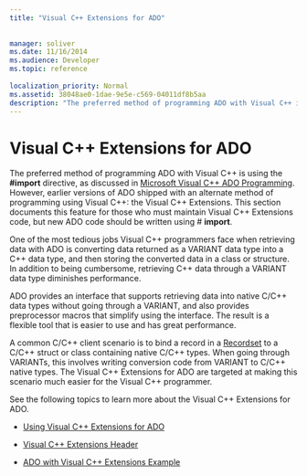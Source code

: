 ```yaml
---
title: "Visual C++ Extensions for ADO"
 
 
manager: soliver
ms.date: 11/16/2014
ms.audience: Developer
ms.topic: reference
  
localization_priority: Normal
ms.assetid: 38048ae0-1dae-9e5e-c569-04011df8b5aa
description: "The preferred method of programming ADO with Visual C++ is using the #import directive, as discussed in Microsoft Visual C++ ADO Programming. However, earlier versions of ADO shipped with an alternate method of programming using Visual C++: the Visual C++ Extensions. This section documents this feature for those who must maintain Visual C++ Extensions code, but new ADO code should be written using #import ."
---
```


# Visual C++ Extensions for ADO

The preferred method of programming ADO with Visual C++ is using the **#import** directive, as discussed in [Microsoft Visual C++ ADO Programming](visual-c-plus-plus-ado-programming.md). However, earlier versions of ADO shipped with an alternate method of programming using Visual C++: the Visual C++ Extensions. This section documents this feature for those who must maintain Visual C++ Extensions code, but new ADO code should be written using # **import**. 
  
One of the most tedious jobs Visual C++ programmers face when retrieving data with ADO is converting data returned as a VARIANT data type into a C++ data type, and then storing the converted data in a class or structure. In addition to being cumbersome, retrieving C++ data through a VARIANT data type diminishes performance.
  
ADO provides an interface that supports retrieving data into native C/C++ data types without going through a VARIANT, and also provides preprocessor macros that simplify using the interface. The result is a flexible tool that is easier to use and has great performance.
  
A common C/C++ client scenario is to bind a record in a [Recordset](recordset-object-ado.md) to a C/C++ struct or class containing native C/C++ types. When going through VARIANTs, this involves writing conversion code from VARIANT to C/C++ native types. The Visual C++ Extensions for ADO are targeted at making this scenario much easier for the Visual C++ programmer. 
  
See the following topics to learn more about the Visual C++ Extensions for ADO.
  
- [Using Visual C++ Extensions for ADO](using-visual-c-plus-plus-extensions.md)
    
- [Visual C++ Extensions Header](visual-c-plus-plus-extensions-header.md)
    
- [ADO with Visual C++ Extensions Example](visual-c-plus-plus-extensions-example.md)
    


